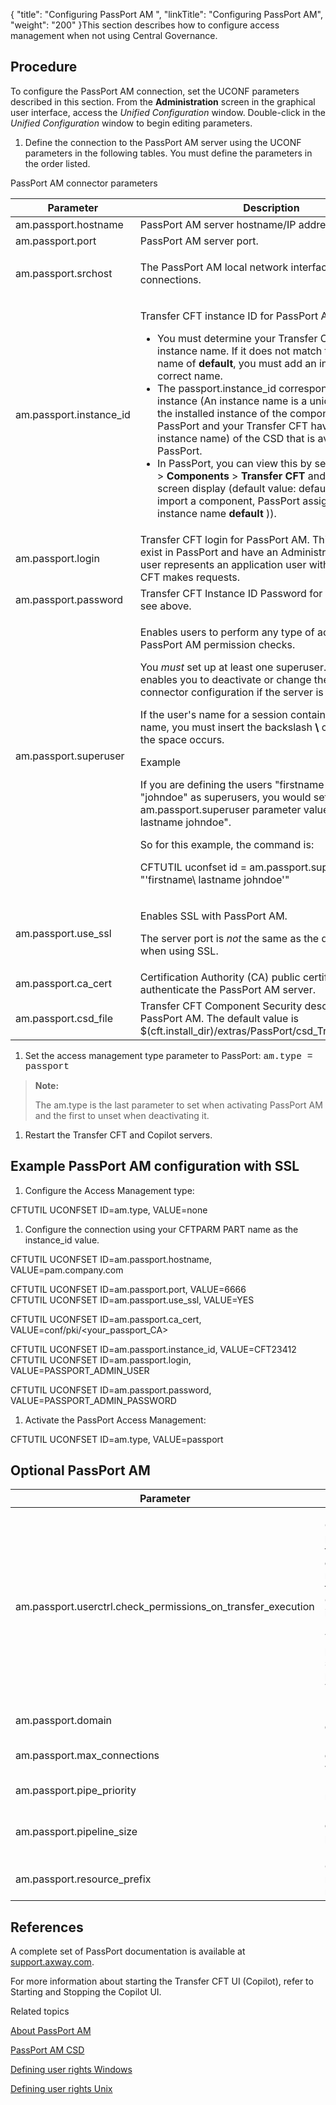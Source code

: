 {
    "title": "Configuring PassPort AM ",
    "linkTitle": "Configuring PassPort AM",
    "weight": "200"
}This section describes how to configure access management when not using <span class="mc-variable Primary.CG or_UM variable">Central Governance</span>.

<span id="Procedure PassPort parameters"></span>

## Procedure

To configure the PassPort AM connection, set the UCONF parameters described
in this section. From
the <span style="font-weight: bold;">Administration</span> screen in the
graphical user interface, access the *Unified Configuration* window. Double-click in the <span style="font-weight: normal; font-style: italic;">Unified
Configuration</span> window to begin editing parameters.

1.  Define the connection to the PassPort AM server using the UCONF parameters in the following tables. You must define the parameters in the order listed.

PassPort AM connector parameters

<table>
         
         
         
   
   <thead>
      <tr>
<th class="TableStyle-SynchTableStyle_interop-HeadE-Column1-Header1">Parameter         </th>
<th class="TableStyle-SynchTableStyle_interop-HeadD-Column1-Header1">Description         </th>
      </tr>
   </thead>
   <tbody>
      <tr>
         <td><div class="indentTable">
am.passport.hostname
</div>         </td>
         <td><div class="indentTable">
PassPort AM server hostname/IP address.
</div>         </td>
      </tr>
      <tr>
         <td><div class="indentTable">
am.passport.port
</div>         </td>
         <td><div class="indentTable">
PassPort AM server port.
</div>         </td>
      </tr>
      <tr>
         <td>am.passport.srchost         </td>
         <td><p>The PassPort AM local network interface for outgoing connections.</p>         </td>
      </tr>
      <tr>
         <td><div class="indentTable">
am.passport.instance_id
</div>         </td>
         <td><p>Transfer CFT instance ID for PassPort AM  </p>
<ul>
<li>You must determine your Transfer CFT's PassPort instance name. If it does not match the instance name of <strong>default</strong>, you must add an instance with the correct name.</li>
<li>The passport.instance_id corresponds to the
instance (An instance name is a unique identifier of the installed instance of the component. Check that PassPort and your Transfer CFT have the SAME instance name) of the CSD that is available in PassPort.</li>
<li>In PassPort, you can view this by selecting <strong>Access</strong> &gt; <strong>Components</strong> &gt; <strong>Transfer CFT</strong> and checking the screen display (default value: default (when you import a component, PassPort assigns it the instance name <strong>default</strong> )).</li>
</ul>         </td>
      </tr>
      <tr>
         <td><div class="indentTable">
am.passport.login
</div>         </td>
         <td><div class="indentTable">
Transfer CFT login for PassPort AM. This user must exist in PassPort and have an Administrator role. This user represents an application user with which Transfer CFT makes requests.
</div>         </td>
      </tr>
      <tr>
         <td><div class="indentTable">
am.passport.password
</div>         </td>
         <td><div class="indentTable">
Transfer CFT Instance ID Password for PassPort AM, see above.
</div>         </td>
      </tr>
      <tr>
         <td><div class="indentTable">
am.passport.superuser
</div>         </td>
         <td><p>Enables users to perform any type of action without PassPort AM permission checks.</p>
<p>You <em>must</em> set up at least one superuser. Doing so enables you to deactivate or change the PassPort AM connector configuration if the server is not responding.</p>
<p>If the user's name for a session contains a space in the name, you must insert the backslash <strong>\</strong> character where the space occurs.</p>
<p>Example</p>
<p>If you are defining the users "firstname lastname" and "johndoe" as superusers, you would set the am.passport.superuser parameter value to "firstname<strong>\</strong> lastname johndoe".</p>
<p>So for this example, the command is:</p>
<p>CFTUTIL uconfset id = am.passport.superuser, value = "'firstname\ lastname johndoe'"</p>         </td>
      </tr>
      <tr>
         <td>am.passport.use_ssl         </td>
         <td><p>Enables SSL with PassPort AM.</p>
<p>The server port is <em>not</em> the same as the default port when using SSL.</p>         </td>
      </tr>
      <tr>
         <td>am.passport.ca_cert         </td>
         <td>Certification Authority (CA) public certificate to authenticate the PassPort AM server.         </td>
      </tr>
      <tr>
         <td>am.passport.csd_file         </td>
         <td>Transfer CFT Component Security descriptor file for PassPort AM.
The default value is $(cft.install_dir)/extras/PassPort/csd_Transfer_CFT.xml.         </td>
      </tr>
   </tbody>
</table>

1.  Set the access management type parameter to PassPort: <span style="font-family: 'Courier New'; font-size: 11pt;">am.type = passport</span>

> **Note:**
>
> The am.type is the last parameter to set when activating PassPort AM and the first to unset when deactivating it.

1.  Restart the Transfer CFT and Copilot servers.

## Example PassPort AM configuration with SSL 

1.  Configure the Access Management type:

CFTUTIL UCONFSET ID=am.type, VALUE=none

1.  Configure the connection using your CFTPARM PART name as the instance\_id value.

CFTUTIL UCONFSET ID=am.passport.hostname, VALUE=pam.company.com

CFTUTIL UCONFSET ID=am.passport.port, VALUE=6666  
CFTUTIL UCONFSET ID=am.passport.use\_ssl, VALUE=YES

CFTUTIL UCONFSET ID=am.passport.ca\_cert, VALUE=conf/pki/&lt;your\_passport\_CA>

CFTUTIL UCONFSET ID=am.passport.instance\_id, VALUE=CFT23412  
CFTUTIL UCONFSET ID=am.passport.login, VALUE=PASSPORT\_ADMIN\_USER

CFTUTIL UCONFSET ID=am.passport.password, VALUE=PASSPORT\_ADMIN\_PASSWORD

1.  Activate the PassPort Access Management:

CFTUTIL UCONFSET ID=am.type, VALUE=passport

## Optional PassPort AM

<table>
   <thead>
      <tr>
<th class="TableStyle-SynchTableStyle_interop-HeadE-Column1-Header1">Parameter         </th>
<th class="TableStyle-SynchTableStyle_interop-HeadD-Column1-Header1">Definition         </th>
      </tr>
   </thead>
   <tbody>
      <tr>
         <td>am.passport.userctrl.check_permissions_on_transfer_execution         </td>
         <td><p><span id="Check"></span>Check the permissions for the execute action on the transfer resource when the <span class="mc-variable axway_variables.Component_Short_Name variable">Transfer CFT</span> user control is enabled (<a href="../../../c_intro_userinterfaces/command_summary/parameter_intro/userctrl">USERCTRL</a>=YES). To disable the permission check, set the following parameter to No. The default is Yes.</p>         </td>
      </tr>
      <tr>
         <td>am.passport.domain         </td>
         <td>PassPort AM domain.         </td>
      </tr>
      <tr>
         <td>am.passport.max_connections         </td>
         <td>Maximum number of connections with PassPort.         </td>
      </tr>
      <tr>
         <td>am.passport.pipe_priority         </td>
         <td>Pipelining priority mode.         </td>
      </tr>
      <tr>
         <td>am.passport.pipeline_size         </td>
         <td>Maximum number of requests in the pipe for one PassPort.         </td>
      </tr>
      <tr>
         <td>am.passport.resource_prefix         </td>
         <td>Only EXPERTS may use the resource prefix.         </td>
      </tr>
   </tbody>
</table>

## References

A complete set of PassPort documentation is available at [support.axway.com](http://support.axway.com/).

For more information about starting the Transfer CFT UI (Copilot), refer to Starting and Stopping the Copilot UI.

Related topics

[About PassPort AM](../)

[PassPort AM CSD](../passport_am_csd)

[Defining user rights Windows]()

[Defining user rights Unix]()
